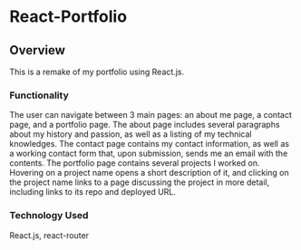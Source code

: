 # React-Portfolio

## Overview
This is a remake of my portfolio using React.js. 

### Functionality
The user can navigate between 3 main pages: an about me page, a contact page, and a portfolio page. The about page includes several paragraphs about my history and passion, as well as a listing of my technical knowledges. The contact page contains my contact information, as well as a working contact form that, upon submission, sends me an email with the contents. The portfolio page contains several projects I worked on. Hovering on a project name opens a short description of it, and clicking on the project name links to a page discussing the project in more detail, including links to its repo and deployed URL.

### Technology Used
React.js, react-router